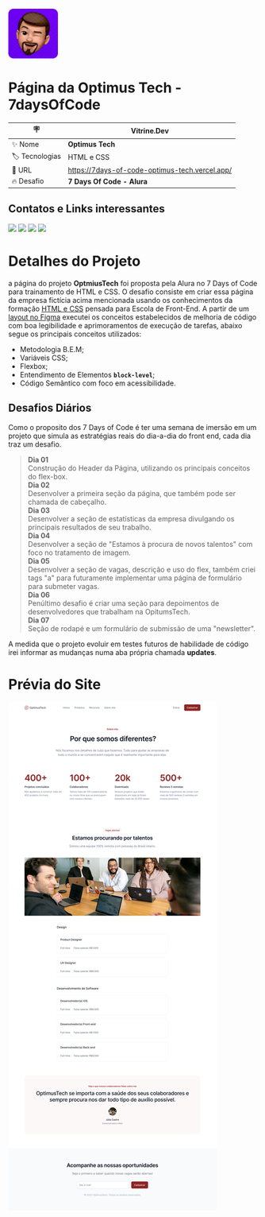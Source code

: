 <img src="./img/pedro_memoji.png" width="100px" alt="logo memoji da página"><br>

# **Página da Optimus Tech - 7daysOfCode**

| :placard: | Vitrine.Dev |     
| -------------  | --- |
| :sparkles: Nome        | **Optimus Tech**
| :label: Tecnologias | HTML e CSS
| :rocket: URL         | https://7days-of-code-optimus-tech.vercel.app/
| :fire: Desafio     | **7 Days Of Code - Alura**

 ## **Contatos e Links interessantes**
 <div>
   <a href="mailto:pedro.viniciusacm@gmail.com" target="_blank"><img src="https://img.shields.io/badge/Gmail-D14836?style=for-the-badge&logo=gmail&logoColor=white"></a>
   <a href="https://wa.me/5581992874343" target="blank"><img src="https://img.shields.io/badge/WhatsApp-25D366?style=for-the-badge&logo=whatsapp&logoColor=white"></a>
   <a href="https://www.behance.net/pedrofelixg" target="_blank"><img src="https://img.shields.io/badge/-Behance-blue?style=for-the-badge&logo=behance&logoColor=white"></a>
   <a href="www.linkedin.com/in/pedrofelixgonçalves" target="_blank"><img src="https://img.shields.io/badge/LinkedIn-0077B5?style=for-the-badge&logo=linkedin&logoColor=white"></a>
 </div>

# **Detalhes do Projeto**
a página do projeto **OptmiusTech** foi proposta pela Alura no 7 Days of Code para trainamento de HTML e CSS. O desafio consiste em criar essa página da empresa fictícia acima mencionada usando os conhecimentos da formação [HTML e CSS](https://cursos.alura.com.br/formacao-html-e-css) pensada para Escola de Front-End. A partir de um [layout no Figma](https://www.figma.com/file/mm3MLozvUDGhDRTxSLlGL5/7daysOfCode-HTML-CSS?node-id=0%3A9878&t=eo0FTCbyZEmA9eT8-0) executei os conceitos estabelecidos de melhoria de código com boa legibilidade e aprimoramentos de execução de tarefas, abaixo segue os principais conceitos utilizados:
- Metodologia B.E.M;
- Variáveis CSS;
- Flexbox;
- Entendimento de Elementos **```block-level```**;
- Código Semântico com foco em acessibilidade.

## **Desafios Diários**
Como o proposito dos 7 Days of Code é ter uma semana de imersão em um projeto que simula as estratégias reais do dia-a-dia do front end, cada dia traz um desafio.<br>

> **Dia 01**<br> Construção do Header da Página, utilizando os principais conceitos do flex-box.<br>
> **Dia 02**<br> Desenvolver a primeira seção da página, que também pode ser chamada de cabeçalho. <br>
> **Dia 03**<br> Desenvolver a seção de estatísticas da empresa divulgando os principais resultados de seu trabalho.<br>
> **Dia 04**<br> Desenvolver a seção de "Estamos à procura de novos talentos" com foco no tratamento de imagem.<br>
> **Dia 05**<br> Desenvolver a seção de vagas, descrição e uso do flex, também criei tags "a" para futuramente implementar uma página de formulário para submeter vagas. <br>
> **Dia 06**<br> Penúltimo desafio é criar uma seção para depoimentos de desenvolvedores que trabalham na OpitumsTech.<br>
> **Dia 07**<br> Seção de rodapé e um formulário de submissão de uma "newsletter".

A medida que o projeto evoluir em testes futuros de habilidade de código irei informar as mudanças numa aba própria chamada **updates**.

# **Prévia do Site**
![prévia do site](https://github.com/pedrofelixg/7daysOfCodeOptimusTech/raw/main/img/DesktopPreview.png#vitrinedev)